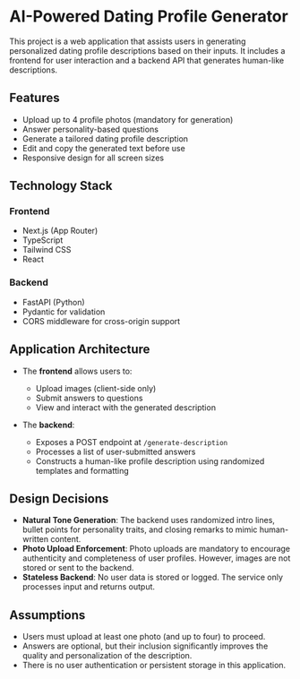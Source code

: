 # AI-Powered Dating Profile Generator

This project is a web application that assists users in generating personalized dating profile descriptions based on their inputs. It includes a frontend for user interaction and a backend API that generates human-like descriptions.

## Features

- Upload up to 4 profile photos (mandatory for generation)
- Answer personality-based questions
- Generate a tailored dating profile description
- Edit and copy the generated text before use
- Responsive design for all screen sizes

## Technology Stack

### Frontend
- Next.js (App Router)
- TypeScript
- Tailwind CSS
- React

### Backend
- FastAPI (Python)
- Pydantic for validation
- CORS middleware for cross-origin support

## Application Architecture

- The **frontend** allows users to:
  - Upload images (client-side only)
  - Submit answers to questions
  - View and interact with the generated description

- The **backend**:
  - Exposes a POST endpoint at `/generate-description`
  - Processes a list of user-submitted answers
  - Constructs a human-like profile description using randomized templates and formatting

## Design Decisions

- **Natural Tone Generation**: The backend uses randomized intro lines, bullet points for personality traits, and closing remarks to mimic human-written content.
- **Photo Upload Enforcement**: Photo uploads are mandatory to encourage authenticity and completeness of user profiles. However, images are not stored or sent to the backend.
- **Stateless Backend**: No user data is stored or logged. The service only processes input and returns output.

## Assumptions

- Users must upload at least one photo (and up to four) to proceed.
- Answers are optional, but their inclusion significantly improves the quality and personalization of the description.
- There is no user authentication or persistent storage in this application.

